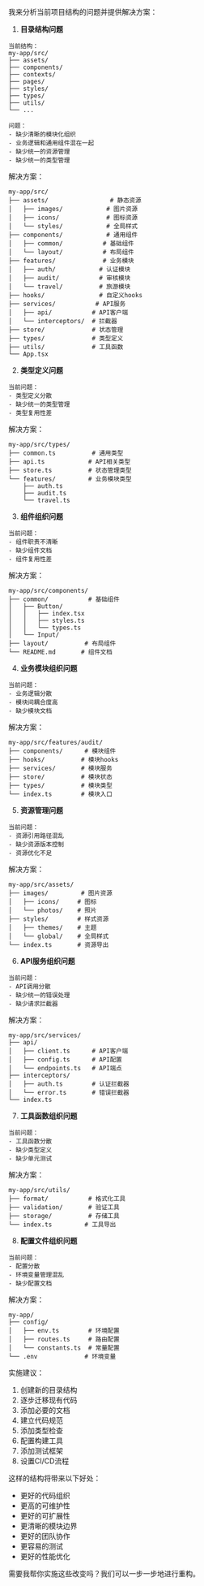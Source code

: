 我来分析当前项目结构的问题并提供解决方案：

1. **目录结构问题**
```
当前结构：
my-app/src/
├── assets/
├── components/
├── contexts/
├── pages/
├── styles/
├── types/
├── utils/
└── ...

问题：
- 缺少清晰的模块化组织
- 业务逻辑和通用组件混在一起
- 缺少统一的资源管理
- 缺少统一的类型管理
```

解决方案：
```
my-app/src/
├── assets/                 # 静态资源
│   ├── images/            # 图片资源
│   ├── icons/             # 图标资源
│   └── styles/            # 全局样式
├── components/            # 通用组件
│   ├── common/           # 基础组件
│   └── layout/           # 布局组件
├── features/             # 业务模块
│   ├── auth/            # 认证模块
│   ├── audit/           # 审核模块
│   └── travel/          # 旅游模块
├── hooks/               # 自定义hooks
├── services/           # API服务
│   ├── api/           # API客户端
│   └── interceptors/  # 拦截器
├── store/             # 状态管理
├── types/             # 类型定义
├── utils/             # 工具函数
└── App.tsx
```

2. **类型定义问题**
```
当前问题：
- 类型定义分散
- 缺少统一的类型管理
- 类型复用性差
```

解决方案：
```
my-app/src/types/
├── common.ts          # 通用类型
├── api.ts            # API相关类型
├── store.ts          # 状态管理类型
└── features/         # 业务模块类型
    ├── auth.ts
    ├── audit.ts
    └── travel.ts
```

3. **组件组织问题**
```
当前问题：
- 组件职责不清晰
- 缺少组件文档
- 组件复用性差
```

解决方案：
```
my-app/src/components/
├── common/           # 基础组件
│   ├── Button/
│   │   ├── index.tsx
│   │   ├── styles.ts
│   │   └── types.ts
│   └── Input/
├── layout/          # 布局组件
└── README.md       # 组件文档
```

4. **业务模块组织问题**
```
当前问题：
- 业务逻辑分散
- 模块间耦合度高
- 缺少模块文档
```

解决方案：
```
my-app/src/features/audit/
├── components/      # 模块组件
├── hooks/          # 模块hooks
├── services/       # 模块服务
├── store/          # 模块状态
├── types/          # 模块类型
└── index.ts        # 模块入口
```

5. **资源管理问题**
```
当前问题：
- 资源引用路径混乱
- 缺少资源版本控制
- 资源优化不足
```

解决方案：
```
my-app/src/assets/
├── images/         # 图片资源
│   ├── icons/     # 图标
│   └── photos/    # 照片
├── styles/        # 样式资源
│   ├── themes/    # 主题
│   └── global/    # 全局样式
└── index.ts       # 资源导出
```

6. **API服务组织问题**
```
当前问题：
- API调用分散
- 缺少统一的错误处理
- 缺少请求拦截器
```

解决方案：
```
my-app/src/services/
├── api/
│   ├── client.ts      # API客户端
│   ├── config.ts      # API配置
│   └── endpoints.ts   # API端点
├── interceptors/
│   ├── auth.ts        # 认证拦截器
│   └── error.ts       # 错误拦截器
└── index.ts
```

7. **工具函数组织问题**
```
当前问题：
- 工具函数分散
- 缺少类型定义
- 缺少单元测试
```

解决方案：
```
my-app/src/utils/
├── format/           # 格式化工具
├── validation/       # 验证工具
├── storage/          # 存储工具
└── index.ts         # 工具导出
```

8. **配置文件组织问题**
```
当前问题：
- 配置分散
- 环境变量管理混乱
- 缺少配置文档
```

解决方案：
```
my-app/
├── config/
│   ├── env.ts        # 环境配置
│   ├── routes.ts     # 路由配置
│   └── constants.ts  # 常量配置
└── .env             # 环境变量
```

实施建议：
1. 创建新的目录结构
2. 逐步迁移现有代码
3. 添加必要的文档
4. 建立代码规范
5. 添加类型检查
6. 配置构建工具
7. 添加测试框架
8. 设置CI/CD流程

这样的结构将带来以下好处：
- 更好的代码组织
- 更高的可维护性
- 更好的可扩展性
- 更清晰的模块边界
- 更好的团队协作
- 更容易的测试
- 更好的性能优化

需要我帮你实施这些改变吗？我们可以一步一步地进行重构。